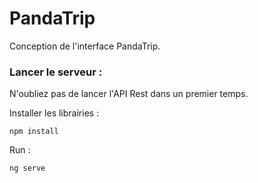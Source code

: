 PandaTrip
=======

Conception de l'interface PandaTrip.

### Lancer le serveur :

N'oubliez pas de lancer l'API Rest dans un premier temps.

Installer les librairies :
```
npm install
```

Run :
```
ng serve
```
